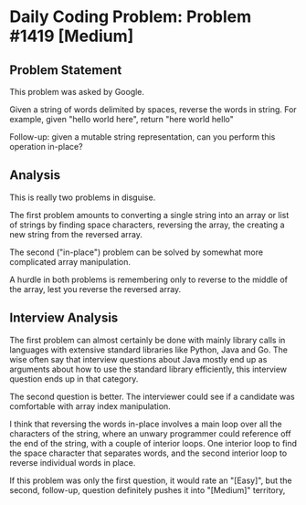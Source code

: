 # Daily Coding Problem: Problem #1419 [Medium]

## Problem Statement

This problem was asked by Google.

Given a string of words delimited by spaces,
reverse the words in string.
For example, given "hello world here", return "here world hello"

Follow-up:
given a mutable string representation,
can you perform this operation in-place?

## Analysis

This is really two problems in disguise.

The first problem amounts to converting a single string into
an array or list of strings by finding space characters,
reversing the array,
the creating a new string from the reversed array.

The second ("in-place") problem can be solved by 
somewhat more complicated array
manipulation.

A hurdle in both problems is remembering only to reverse
to the middle of the array, lest you reverse the reversed array.

## Interview Analysis

The first problem can almost certainly be done with mainly
library calls in languages with extensive standard libraries
like Python, Java and Go.
The wise often say that interview questions about Java
mostly end up as arguments about how to use the standard
library efficiently,
this interview question ends up in that category.

The second question is better.
The interviewer could see if a candidate was comfortable
with array index manipulation.

I think that reversing the words in-place involves
a main loop over all the characters of the string,
where an unwary programmer could reference off the end of the string,
with a couple of interior loops.
One interior loop to find the space character that separates words,
and the second interior loop to reverse individual words in place.

If this problem was only the first question,
it would rate an "[Easy]",
but the second, follow-up, question definitely pushes it into
 "[Medium]" territory,
